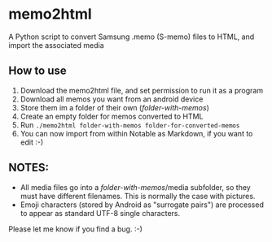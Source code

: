 # memo2html
A Python script to convert Samsung .memo (S-memo) files to HTML, and import the associated media

## How to use
1. Download the memo2html file, and set permission to run it as a program
2. Download all memos you want from an android device
3. Store them im a folder of their own (_folder-with-memos_)
4. Create an empty folder for memos converted to HTML
5. Run `./memo2html folder-with-memos folder-for-converted-memos`
6. You can now import from within Notable as Markdown, if you want to edit :-)

## NOTES:
- All media files go into a _folder-with-memos_/media subfolder, so they must have different filenames. This is normally the case with pictures.
- Emoji characters (stored by Android as "surrogate pairs") are processed to appear as standard UTF-8 single characters.

Please let me know if you find a bug. :-)
